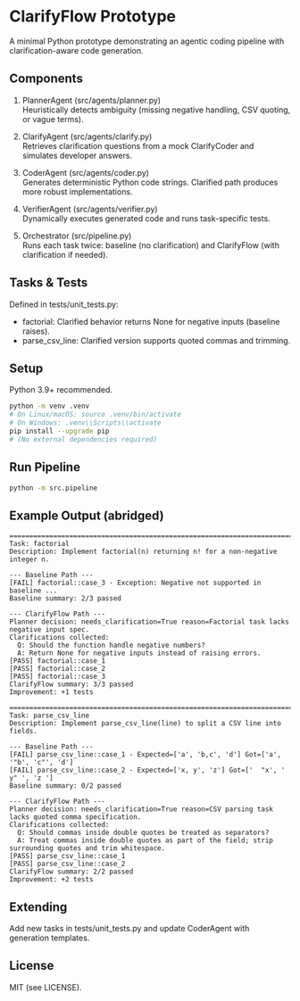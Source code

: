 # ClarifyFlow Prototype

A minimal Python prototype demonstrating an agentic coding pipeline with clarification-aware code generation.

## Components

1. PlannerAgent (src/agents/planner.py)  
   Heuristically detects ambiguity (missing negative handling, CSV quoting, or vague terms).

2. ClarifyAgent (src/agents/clarify.py)  
   Retrieves clarification questions from a mock ClarifyCoder and simulates developer answers.

3. CoderAgent (src/agents/coder.py)  
   Generates deterministic Python code strings. Clarified path produces more robust implementations.

4. VerifierAgent (src/agents/verifier.py)  
   Dynamically executes generated code and runs task-specific tests.

5. Orchestrator (src/pipeline.py)  
   Runs each task twice: baseline (no clarification) and ClarifyFlow (with clarification if needed).

## Tasks & Tests

Defined in tests/unit_tests.py:

- factorial: Clarified behavior returns None for negative inputs (baseline raises).
- parse_csv_line: Clarified version supports quoted commas and trimming.

## Setup

Python 3.9+ recommended.

```bash
python -m venv .venv
# On Linux/macOS: source .venv/bin/activate
# On Windows: .venv\\Scripts\\activate
pip install --upgrade pip
# (No external dependencies required)
```

## Run Pipeline

```bash
python -m src.pipeline
```

## Example Output (abridged)

```
================================================================================
Task: factorial
Description: Implement factorial(n) returning n! for a non-negative integer n.

--- Baseline Path ---
[FAIL] factorial::case_3 - Exception: Negative not supported in baseline ...
Baseline summary: 2/3 passed

--- ClarifyFlow Path ---
Planner decision: needs_clarification=True reason=Factorial task lacks negative input spec.
Clarifications collected:
  Q: Should the function handle negative numbers?
  A: Return None for negative inputs instead of raising errors.
[PASS] factorial::case_1
[PASS] factorial::case_2
[PASS] factorial::case_3
ClarifyFlow summary: 3/3 passed
Improvement: +1 tests

================================================================================
Task: parse_csv_line
Description: Implement parse_csv_line(line) to split a CSV line into fields.

--- Baseline Path ---
[FAIL] parse_csv_line::case_1 - Expected=['a', 'b,c', 'd'] Got=['a', '"b', 'c"', 'd']
[FAIL] parse_csv_line::case_2 - Expected=['x, y', 'z'] Got=['  "x', ' y" ', 'z ']
Baseline summary: 0/2 passed

--- ClarifyFlow Path ---
Planner decision: needs_clarification=True reason=CSV parsing task lacks quoted comma specification.
Clarifications collected:
  Q: Should commas inside double quotes be treated as separators?
  A: Treat commas inside double quotes as part of the field; strip surrounding quotes and trim whitespace.
[PASS] parse_csv_line::case_1
[PASS] parse_csv_line::case_2
ClarifyFlow summary: 2/2 passed
Improvement: +2 tests
```

## Extending

Add new tasks in tests/unit_tests.py and update CoderAgent with generation templates.

## License

MIT (see LICENSE).
